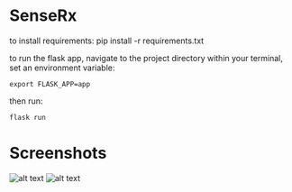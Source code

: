 # SenseRx
to install requirements: pip install -r requirements.txt

to run the flask app, navigate to the project directory within your terminal, set an environment variable:

```export FLASK_APP=app```

then run:

```flask run```

# Screenshots
![alt text](https://raw.githubusercontent.com/AnthonyMella66/toronto_health_hack_2019/master/screenshots/1st.png "Logo Title Text 1")
![alt text](https://github.com/AnthonyMella66/toronto_health_hack_2019/blob/master/screenshots/results.png "Logo Title Text 1")
